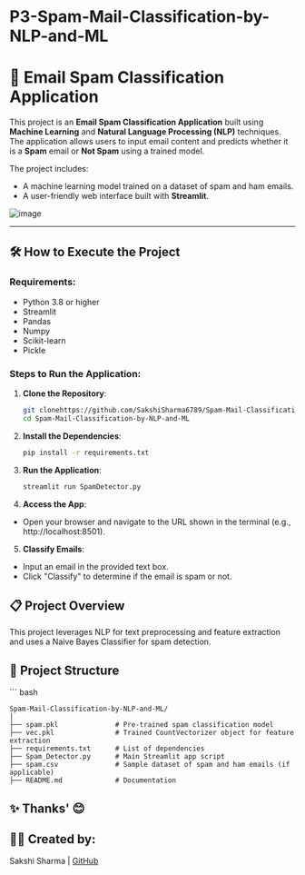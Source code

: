 # P3-Spam-Mail-Classification-by-NLP-and-ML

<h1>📧 Email Spam Classification Application</h1>

This project is an **Email Spam Classification Application** built using **Machine Learning** and **Natural Language Processing (NLP)** techniques. The application allows users to input email content and predicts whether it is a **Spam** email or **Not Spam** using a trained model.

The project includes:
- A machine learning model trained on a dataset of spam and ham emails.
- A user-friendly web interface built with **Streamlit**.

![image](https://github.com/user-attachments/assets/0fb63352-aaf6-4f69-8206-955f067c519a)


---

<h2>🛠️ How to Execute the Project</h2>

### Requirements:
- Python 3.8 or higher
- Streamlit
- Pandas
- Numpy
- Scikit-learn
- Pickle

### Steps to Run the Application:

1. **Clone the Repository**:
   ```bash
   git clonehttps://github.com/SakshiSharma6789/Spam-Mail-Classification-by-NLP-and-ML.git
   cd Spam-Mail-Classification-by-NLP-and-ML
   
2. **Install the Dependencies**:
   ```bash
   pip install -r requirements.txt

3. **Run the Application**:
    ```bash
    streamlit run SpamDetector.py

4. **Access the App**:
  - Open your browser and navigate to the URL shown in the terminal (e.g., http://localhost:8501).
   
5. **Classify Emails**:
  - Input an email in the provided text box.
  - Click "Classify" to determine if the email is spam or not.


<h2>📋 Project Overview</h2>

  This project leverages NLP for text preprocessing and feature extraction and uses a Naive Bayes Classifier for spam detection.

<h2>📁 Project Structure</h2>
    ``` bash
    
    Spam-Mail-Classification-by-NLP-and-ML/
    │
    ├── spam.pkl              # Pre-trained spam classification model
    ├── vec.pkl               # Trained CountVectorizer object for feature extraction
    ├── requirements.txt      # List of dependencies
    ├── Spam_Detector.py      # Main Streamlit app script
    ├── spam.csv              # Sample dataset of spam and ham emails (if applicable)
    ├── README.md             # Documentation

<h2>✨ Thanks' 😊</h2>

<h2>👨‍💻 Created by:</h2>
Sakshi Sharma | <a href="https://github.com/SakshiSharma6789">GitHub</a>
